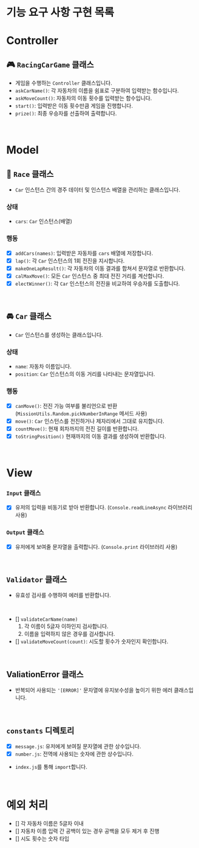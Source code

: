 # 기능 요구 사항 구현 목록

# Controller

## 🎮 `RacingCarGame` 클래스

- 게임을 수행하는 `Controller` 클래스입니다.
- `askCarName()`: 각 자동차의 이름을 쉼표로 구분하여 입력받는 함수입니다.
- `askMoveCount()`: 자동차의 이동 횟수를 입력받는 함수입니다.
- `start()`: 입력받은 이동 횟수만큼 게임을 진행합니다.
- `prize()`: 최종 우승자를 선출하여 출력합니다.

<br/>

# Model

## 🏁 `Race` 클래스

- `Car` 인스턴스 간의 경주 데이터 및 인스턴스 배열을 관리하는 클래스입니다.

### 상태

- `cars`: `Car` 인스턴스(배열)

### 행동

- [x] `addCars(names)`: 입력받은 자동차를 `cars` 배열에 저장합니다.
- [x] `lap()`: 각 `Car` 인스턴스의 1회 전진을 지시합니다.
- [x] `makeOneLapResult()`: 각 자동차의 이동 결과를 합쳐서 문자열로 반환합니다.
- [x] `calMaxMove()`: 모든 `Car` 인스턴스 중 최대 전진 거리를 계산합니다.
- [x] `electWinner()`: 각 `Car` 인스턴스의 전진을 비교하여 우승자를 도출합니다.

<br/>

## 🚘 `Car` 클래스

- `Car` 인스턴스를 생성하는 클래스입니다.

### 상태

- `name`: 자동차 이름입니다.
- `position`: `Car` 인스턴스의 이동 거리를 나타내는 문자열입니다.

### 행동

- [x] `canMove()`: 전진 가능 여부를 불리언으로 반환 (`MissionUtils.Random.pickNumberInRange` 메서드 사용)
- [x] `move()`: `Car` 인스턴스를 전진하거나 제자리에서 그대로 유지합니다.
- [x] `countMove()`: 현재 회차까지의 전진 길이를 반환합니다.
- [x] `toStringPosition()` 현재까지의 이동 결과를 생성하여 반환합니다.

<br/>

# View

### `Input` 클래스

- [x] 유저의 입력을 비동기로 받아 반환합니다. (`Console.readLineAsync` 라이브러리 사용)

### `Output` 클래스

- [x] 유저에게 보여줄 문자열을 출력합니다. (`Console.print` 라이브러리 사용)

<br/>

## `Validator` 클래스

- 유효성 검사를 수행하여 에러를 반환합니다.

<br>

- [] `validateCarName(name)`
  1. 각 이름이 5글자 이하인지 검사합니다.
  2. 이름을 입력하지 않은 경우를 검사합니다.
- [] `validateMoveCount(count)`: 시도할 횟수가 숫자인지 확인합니다.

<br/>

## ValiationError 클래스

- 반복되어 사용되는 `'[ERROR]'` 문자열에 유지보수성을 높이기 위한 에러 클래스입니다.

<br/>

## `constants` 디렉토리

- [x] `message.js`: 유저에게 보여질 문자열에 관한 상수입니다.
- [x] `number.js`: 전역에 사용되는 숫자에 관한 상수입니다.
- `index.js`를 통해 `import`합니다.

<br/>

# 예외 처리

- [] 각 자동차 이름은 5글자 이내
- [] 자동차 이름 입력 간 공백이 있는 경우 공백을 모두 제거 후 진행
- [] 시도 횟수는 숫자 타입

<br/>
